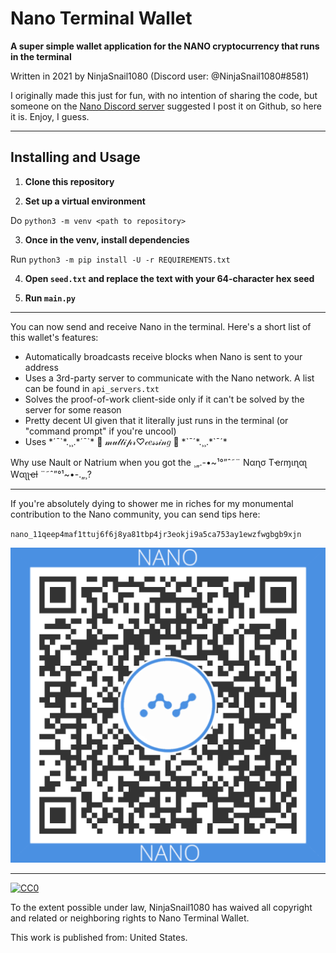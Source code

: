# Nano Terminal Wallet

**A super simple wallet application for the NANO cryptocurrency that runs in the terminal**

Written in 2021 by NinjaSnail1080 (Discord user: @NinjaSnail1080#8581)

I originally made this just for fun, with no intention of sharing the code, but someone on the [Nano Discord server](https://chat.nano.org/) suggested I post it on Github, so here it is. Enjoy, I guess.

---

## Installing and Usage

1. **Clone this repository**

2. **Set up a virtual environment**

Do `python3 -m venv <path to repository>`

3. **Once in the venv, install dependencies**

Run `python3 -m pip install -U -r REQUIREMENTS.txt`

4. **Open `seed.txt` and replace the text with your 64-character hex seed**

5. **Run `main.py`**

---

You can now send and receive Nano in the terminal. Here's a short list of this wallet's features:

- Automatically broadcasts receive blocks when Nano is sent to your address
- Uses a 3rd-party server to communicate with the Nano network. A list can be found in `api_servers.txt`
- Solves the proof-of-work client-side only if it can't be solved by the server for some reason
- Pretty decent UI given that it literally just runs in the terminal (or "command prompt" if you're uncool)
- Uses \*´¯\`\*.¸¸.\*´¯\`\*   🎀  𝓂𝓊𝓁𝓉𝒾𝓅𝓇♡𝒸𝑒𝓈𝓈𝒾𝓃𝑔  🎀   \*\`¯´\*.¸¸.\*\`¯´\*

Why use Nault or Natrium when you got the ¸„.-•~¹°”ˆ˜¨ Nαɳσ Tҽɾɱιɳαʅ Wαʅʅҽƚ ¨˜ˆ”°¹~•-.„¸?

---

If you're absolutely dying to shower me in riches for my monumental contribution to the Nano community, you can send tips here:

`nano_11qeep4maf1ttuj6f6j8ya81tbp4jr3eokji9a5ca753ay1ewzfwgbgb9xjn`

![nano_11qeep4maf1ttuj6f6j8ya81tbp4jr3eokji9a5ca753ay1ewzfwgbgb9xjn](https://github.com/NinjaSnail1080/nano-terminal-wallet/blob/main/qr.png?raw=true)

---

[![CC0](https://licensebuttons.net/p/zero/1.0/88x31.png)](http://creativecommons.org/publicdomain/zero/1.0/)

To the extent possible under law, NinjaSnail1080 has waived all copyright and related or neighboring rights to Nano Terminal Wallet.

This work is published from: United States.